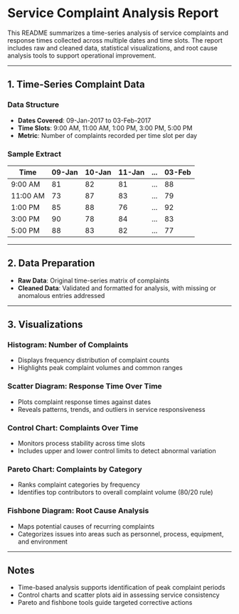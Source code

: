 # Service Complaint Analysis Report

This README summarizes a time-series analysis of service complaints and response times collected across multiple dates and time slots. The report includes raw and cleaned data, statistical visualizations, and root cause analysis tools to support operational improvement.

---

## 1. Time-Series Complaint Data

### Data Structure
- **Dates Covered**: 09-Jan-2017 to 03-Feb-2017
- **Time Slots**: 9:00 AM, 11:00 AM, 1:00 PM, 3:00 PM, 5:00 PM
- **Metric**: Number of complaints recorded per time slot per day

### Sample Extract

| Time      | 09-Jan | 10-Jan | 11-Jan | ... | 03-Feb |
|-----------|--------|--------|--------|-----|--------|
| 9:00 AM   | 81     | 82     | 81     | ... | 88     |
| 11:00 AM  | 73     | 87     | 83     | ... | 79     |
| 1:00 PM   | 85     | 88     | 76     | ... | 92     |
| 3:00 PM   | 90     | 78     | 84     | ... | 83     |
| 5:00 PM   | 88     | 83     | 82     | ... | 77     |

---

## 2. Data Preparation

- **Raw Data**: Original time-series matrix of complaints
- **Cleaned Data**: Validated and formatted for analysis, with missing or anomalous entries addressed

---

## 3. Visualizations

### Histogram: Number of Complaints
- Displays frequency distribution of complaint counts
- Highlights peak complaint volumes and common ranges

### Scatter Diagram: Response Time Over Time
- Plots complaint response times against dates
- Reveals patterns, trends, and outliers in service responsiveness

### Control Chart: Complaints Over Time
- Monitors process stability across time slots
- Includes upper and lower control limits to detect abnormal variation

### Pareto Chart: Complaints by Category
- Ranks complaint categories by frequency
- Identifies top contributors to overall complaint volume (80/20 rule)

### Fishbone Diagram: Root Cause Analysis
- Maps potential causes of recurring complaints
- Categorizes issues into areas such as personnel, process, equipment, and environment

---

## Notes

- Time-based analysis supports identification of peak complaint periods
- Control charts and scatter plots aid in assessing service consistency
- Pareto and fishbone tools guide targeted corrective actions
